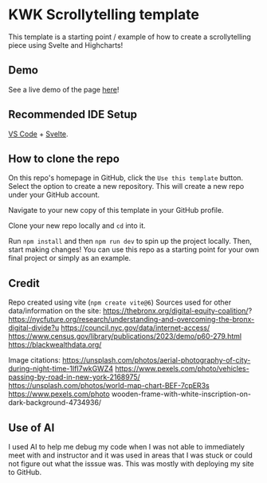 # KWK Scrollytelling template

This template is a starting point / example of how to create a scrollytelling piece using Svelte and Highcharts! 

## Demo
See a live demo of the page [here](https://jasminesamra.github.io/kwk-scrollytelling-template/)!

## Recommended IDE Setup

[VS Code](https://code.visualstudio.com/) + [Svelte](https://marketplace.visualstudio.com/items?itemName=svelte.svelte-vscode).

## How to clone the repo
On this repo's homepage in GitHub, click the `Use this template` button. Select the option to create a new repository. This will create a new repo under your GitHub account.

Navigate to your new copy of this template in your GitHub profile. 

Clone your new repo locally and `cd` into it. 

Run `npm install` and then `npm run dev` to spin up the project locally. Then, start making changes! You can use this repo as a starting point for your own final project or simply as an example. 

## Credit
Repo created using vite (`npm create vite@6`)
Sources used for other data/information on the site: 
https://thebronx.org/digital-equity-coalition/? 
https://nycfuture.org/research/understanding-and-overcoming-the-bronx-digital-divide?u
https://council.nyc.gov/data/internet-access/ 
https://www.census.gov/library/publications/2023/demo/p60-279.html 
https://blackwealthdata.org/

Image citations: 
https://unsplash.com/photos/aerial-photography-of-city-during-night-time-1lfI7wkGWZ4 
https://www.pexels.com/photo/vehicles-passing-by-road-in-new-york-2168975/ 
https://unsplash.com/photos/world-map-chart-BEF-7cpER3s
https://www.pexels.com/photo wooden-frame-with-white-inscription-on-dark-background-4734936/

## Use of AI 
I used AI to help me debug my code when I was not able to immediately meet with and instructor and it was used in areas that I was stuck or could not figure out what the isssue was. This was mostly with deploying my site to GitHub. 